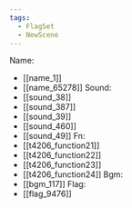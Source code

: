 ```yaml
---
tags:
  - FlagSet
  - NewScene
---
```

Name:
- [[name_1]]
- [[name_65278]]
Sound:
- [[sound_38]]
- [[sound_387]]
- [[sound_39]]
- [[sound_460]]
- [[sound_49]]
Fn:
- [[t4206_function21]]
- [[t4206_function22]]
- [[t4206_function23]]
- [[t4206_function24]]
Bgm:
- [[bgm_117]]
Flag:
- [[flag_9476]]
